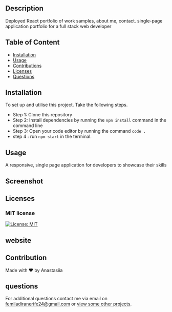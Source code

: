 ## Description
Deployed React portfolio of work samples, about me, contact. single-page application portfolio for a full stack web developer

    
## Table of Content
- [Installation](#installation)
- [Usage](#usage)
- [Contributions](#contribution)
- [Licenses](#licenses)
- [Questions](#questions)
<!-- - [website link](https://for-timi.github.io/react-portfolio/) // Checkout the deployed website  -->
    
        
## Installation
To set up and utilise this project. Take the following steps.

- Step 1: Clone this repository
- Step 2: Install dependencies by running the ``` npm install ``` command in the command line
- Step 3: Open your code editor by running the command ``` code . ```
- step 4 : run ``` npm start ``` in the terminal.

    
## Usage
A responsive, single page application for developers to showcase their skills


## Screenshot
<!-- - ![image](https://user-images.githubusercontent.com/104241247/208250620-af82138b-a14d-4610-9f96-52494ec1415c.png)
- ![image](https://user-images.githubusercontent.com/104241247/208250632-09351103-c103-4746-bd2e-03e734e64354.png)
- ![image](https://user-images.githubusercontent.com/104241247/208250669-5d851b76-3b44-47e1-bdd5-930497a62369.png)
- ![image](https://user-images.githubusercontent.com/104241247/208513886-a214af75-ab7d-4ee2-accb-c73bd838ee25.png) -->



## Licenses
### MIT license
[![License: MIT](https://img.shields.io/badge/License-MIT-yellow.svg)](https://opensource.org/licenses/MIT)


## website
<!-- https://for-timi.github.io/react-portfolio/ -->

## Contribution
Made with ❤️ by Anastasiia

## questions
For additional questions contact me via email on [femiladiranerife24@gmail.com](mailto:anastasia19markova@gmail.com) or [view some other projects](https://github.com/mriya20/).